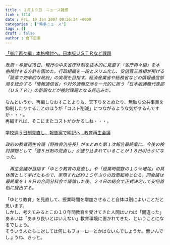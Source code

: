```yaml
---
title : １月１９日　ニュース雑感
link : 1114
date : Fri, 19 Jan 2007 00:26:14 +0000
categories : ["時事ニュース"]
tags : []
draft : false
author : 倉下忠憲
---
```


<A HREF="http://www.nikkei.co.jp/news/main/20070119AT3S1801K18012007.html" TARGET="_blank">「省庁再々編」本格検討へ、日本版ＵＳＴＲなど課題</A><BR><BR><I>政府・与党は18日、現行の中央省庁体制を抜本的に見直す「省庁再々編」を本格検討する方針を固めた。行政組織を一段とスリム化し、安倍晋三首相が掲げる「簡素で効率的な政府」の実現を目指す。経済産業省や総務省などの情報通信部局を統合する「情報通信省」や対外通商交渉を一元的に担う「日本版通商代表部（ＵＳＴＲ）」の新設などが検討課題となる見込みだ。 </I><BR><BR>なんというか、再編しなおすことよりも、天下りをとめたり、無駄な公共事業を抑制したりすることのほうが「コスト削減」につながるような気がするんですが・・・。<BR>再編すれば、そこにまたコストがかかるしね・・・。<BR><BR><A HREF="http://www.yomiuri.co.jp/politics/news/20070119it01.htm?from=top" TARGET="_blank">学校週５日制見直し、報告案で明記へ…教育再生会議</A><BR><BR><I>政府の教育再生会議（野依良治座長）がまとめた第１次報告最終案に、今後の検討課題として「週５日制の見直し」が盛り込まれていることが１８日明らかになった。<BR><BR>　再生会議が目指す「ゆとり教育の見直し」や「授業時間数の１０％増加」の具体策として挙げたもので、実現すれば約１５年ぶりの政策転換となる。同会議は最終案を１９日の合同分科会で議論した後、２４日の総会で正式決定して安倍首相に提出する。</I><BR><BR>「ゆとり教育」を見直して、授業時間を増加させること自体は別によいことだと思います。<BR>しかし、考えてみるとこの１０年間教育を受けてきた人間はいわば「間違った」あるいは「あまり良いとはいえない」教育環境に置かれてきた、ということになるでしょう。<BR>そういう人たちに対しては何にもフォーローとかはないんでしょうか。無いんでしょうね、きっと。<BR><br><br>
